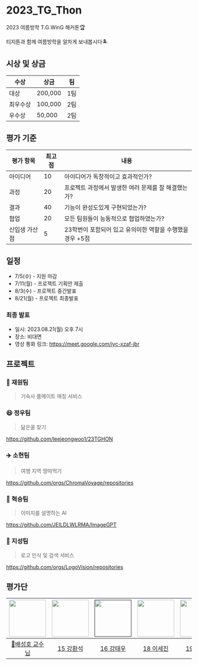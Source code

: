 # 2023_TG_Thon
2023 여름방학 T.G.WinG 해커톤🏆

티지톤과 함께 여름방학을 알차게 보내봅시다🏝️

## 시상 및 상금
|수상|상금|팀|
|---|---|---|
|대상|200,000|1팀|
|최우수상|100,000|2팀|
|우수상|50,000|2팀|

## 평가 기준
|평가 항목|최고점|내용|
|---|---|---|
|아이디어|10|아이디어가 독창적이고 효과적인가?|
|과정|20|프로젝트 과정에서 발생한 여러 문제를 잘 해결했는가?|
|결과|40|기능이 완성도있게 구현되었는가?|
|협업|20|모든 팀원들이 능동적으로 협업하였는가?|
|신입생 가산점|5|23학번이 포함되어 있고 유의미한 역할을 수행했을 경우 +5점|

## 일정
- 7/5(수) - 지원 마감
- 7/11(월) - 프로젝트 기획안 제출
- 8/3(수) - 프로젝트 중간발표
- 8/21(월) - 프로젝트 최종발표

### 최종 발표
- 일시: 2023.08.21(월) 오후 7시
- 장소: 비대면
- 영상 통화 링크: https://meet.google.com/jyc-xzaf-jbr

## 프로젝트

### 🤝 재원팀
> 기숙사 룸메이트 매칭 서비스

### 😆 정우팀
> 닮은꼴 찾기

https://github.com/leejeongwoo1/23TGHON

### ✈️ 소현팀
> 여행 지역 땅따먹기

https://github.com/orgs/ChromaVoyage/repositories

### 🌆 혁승팀
> 이미지를 설명하는 AI

https://github.com/JEILDLWLRMA/ImageGPT

### 💎 지성팀
> 로고 인식 및 검색 서비스

https://github.com/orgs/LogoVision/repositories

###

## 평가단
| [<img src="https://lh4.googleusercontent.com/eP0FUYpNZCtV0hlbX7rULDlAcEnz0HMzG3svYTnHBGOEBEkpyZAu1j4DI6tT7vvCD45lMg=w1280" width="100px"/>](https://mlvc.khu.ac.kr/) | [<img src="https://avatars.githubusercontent.com/u/38072762?v=4" width="100px">](https://github.com/lsj8706) | [<img src="" width="100px">]() | [<img src="https://avatars.githubusercontent.com/u/77267404?v=4" width="100px">](https://github.com/lsj8706) | [<img src="https://moon1x21.github.io/assets/img/prof_pic.jpg" width="100px">](https://moon1x21.github.io/) | [<img src="https://avatars.githubusercontent.com/u/57341543?v=4" width="100px">](https://github.com/cksdlakstp12?tab=repositories) |
|:---:|:---:|:---:|:---:|:---:|:---:|
|[👑배성호 교수님](https://mlvc.khu.ac.kr/)|[15 강환석](https://github.com/Hwan-seok)|[16 강태우]()|[18 이세진](https://github.com/lsj8706)|[19 문주은](https://moon1x21.github.io/)|[19 이찬](https://github.com/cksdlakstp12?tab=repositories)|
